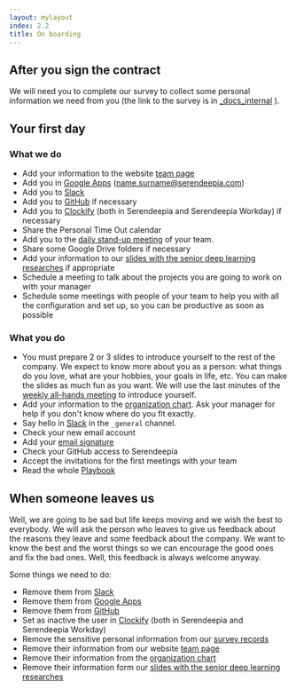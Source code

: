 ```yaml
---
layout: mylayout
index: 2.2
title: On boarding
---
```


## After you sign the contract

We will need you to complete our survey to collect some personal information we need from you (the link to the survey is in [_docs_internal](https://github.com/serendeepia/playbook/tree/master/_docs_internal) ). 

## Your first day

### What we do

* Add your information to the website [team page](https://serendeepia.com/team.html)
* Add you in [Google Apps](https://admin.google.com/serendeepia.com) (name.surname@serendeepia.com)
* Add you to [Slack](https://serendeepia.slack.com)
* Add you to [GitHub](https://github.com/serendeepia) if necessary
* Add you to [Clockify](https://clockify.me/teams) (both in Serendeepia and Serendeepia Workday) if necessary
* Share the Personal Time Out calendar
* Add you to the [daily stand-up meeting](https://github.com/serendeepia/playbook/blob/master/_docs/1_2_communication.md#daily-stand-up) of your team.
* Share some Google Drive folders if necessary
* Add your information to our [slides with the senior deep learning researches](https://docs.google.com/presentation/d/1JB8tzKKdeHBhdYPFMoxZXxoXirlTvhBW-mrJ4Gl33RU) if appropriate
* Schedule a meeting to talk about the projects you are going to work on with your manager 
* Schedule some meetings with people of your team to help you with all the configuration and set up, so you can be productive as soon as possible

### What you do

* You must prepare 2 or 3 slides to introduce yourself to the rest of the company. We expect to know more about you as a person: what things do you love, what are your hobbies, your goals in life, etc. You can make the slides as much fun as you want. We will use the last minutes of the [weekly all-hands meeting](https://github.com/serendeepia/playbook/blob/master/_docs/1_2_communication.md#weekly-all-hands) to introduce yourself.
* Add your information to the [organization chart](https://github.com/serendeepia/playbook/blob/master/_docs/1_4_organization_chart.md). Ask your manager for help if you don't know where do you fit exactly.
* Say hello in [Slack](https://serendeepia.slack.com/messages/C7D0YUBL1/) in the `_general` channel.
* Check your new email account
* Add your [email signature](https://github.com/serendeepia/playbook/blob/master/_docs/5_1_branding.md#email-signature)
* Check your GitHub access to Serendeepia
* Accept the invitations for the first meetings with your team
* Read the whole [Playbook](https://github.com/serendeepia/playbook)

## When someone leaves us

Well, we are going to be sad but life keeps moving and we wish the best to everybody. We will ask the person who leaves to give us feedback about the reasons they leave and some feedback about the company. We want to know the best and the worst things so we can encourage the good ones and fix the bad ones. Well, this feedback is always welcome anyway.

Some things we need to do:
* Remove them from [Slack](https://serendeepia.slack.com)
* Remove them from [Google Apps](https://admin.google.com/serendeepia.com)
* Remove them from [GitHub](https://github.com/serendeepia)
* Set as inactive the user in [Clockify](https://clockify.me/teams) (both in Serendeepia and Serendeepia Workday)
* Remove the sensitive personal information from our [survey records](https://docs.google.com/spreadsheets/d/1MyiSmkIOj1Q2q1G-SAG_h3--cU54GFeHnpPbZudE0fI)
* Remove their information from our website [team page](https://serendeepia.com/team.html)
* Remove their information from the [organization chart](https://github.com/serendeepia/playbook/blob/master/_docs/1_4_organization_chart.md)
* Remove their information form our [slides with the senior deep learning researches](https://docs.google.com/presentation/d/1JB8tzKKdeHBhdYPFMoxZXxoXirlTvhBW-mrJ4Gl33RU)
